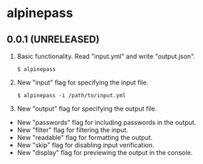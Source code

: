 # alpinepass

## 0.0.1 (UNRELEASED)

1. Basic functionality. Read "input.yml" and write "output.json".
    ```
	$ alpinepass
    ```
2. New "input" flag for specifying the input file.
    ```
	$ alpinepass -i /path/to/input.yml
    ```
3. New "output" flag for specifying the output file.
* New "passwords" flag for including passwords in the output.
* New "filter" flag for filtering the input.
* New "readable" flag for formatting the output.
* New "skip" flag for disabling input verification.
* New "display" flag for previewing the output in the console.
